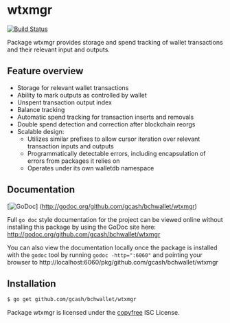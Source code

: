 # wtxmgr

[![Build Status](https://github.com/gcash/bchwallet/actions/workflows/main.yml/badge.svg?branch=master)](https://github.com/gcash/bchwallet/actions/workflows/main.yml)

Package wtxmgr provides storage and spend tracking of wallet transactions and
their relevant input and outputs.

## Feature overview

- Storage for relevant wallet transactions
- Ability to mark outputs as controlled by wallet
- Unspent transaction output index
- Balance tracking
- Automatic spend tracking for transaction inserts and removals
- Double spend detection and correction after blockchain reorgs
- Scalable design:
  - Utilizes similar prefixes to allow cursor iteration over relevant transaction
    inputs and outputs
  - Programmatically detectable errors, including encapsulation of errors from
    packages it relies on
  - Operates under its own walletdb namespace

## Documentation

[![GoDoc](https://godoc.org/github.com/gcash/bchwallet/wtxmgr?status.png)]
(http://godoc.org/github.com/gcash/bchwallet/wtxmgr)

Full `go doc` style documentation for the project can be viewed online without
installing this package by using the GoDoc site here:
http://godoc.org/github.com/gcash/bchwallet/wtxmgr

You can also view the documentation locally once the package is installed with
the `godoc` tool by running `godoc -http=":6060"` and pointing your browser to
http://localhost:6060/pkg/github.com/gcash/bchwallet/wtxmgr

## Installation

```bash
$ go get github.com/gcash/bchwallet/wtxmgr
```

Package wtxmgr is licensed under the [copyfree](http://copyfree.org) ISC
License.
